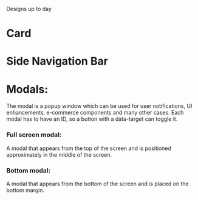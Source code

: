 Designs up to day

# Card
# Side Navigation Bar

# Modals:
The modal is a popup window which can be used for user notifications, UI enhancements, e-commerce components and many other cases. Each modal has to have an ID, so a button with a data-target can toggle it.
### Full screen modal:
A modal that appears from the top of the screen and is positioned approximately in the middle of the screen.
### Bottom modal:
A modal that appears from the bottom of the screen and is placed on the bottom margin.
